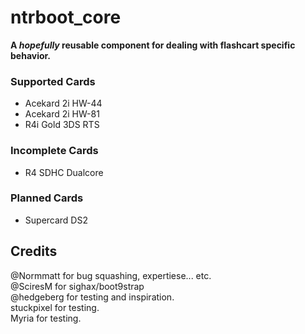 # ntrboot_core
__A *hopefully* reusable component for dealing with flashcart specific behavior.__

### Supported Cards
 - Acekard 2i HW-44
 - Acekard 2i HW-81
 - R4i Gold 3DS RTS

### Incomplete Cards
 - R4 SDHC Dualcore

### Planned Cards
 - Supercard DS2

## Credits
@Normmatt for  bug squashing, expertiese... etc.  
@SciresM for sighax/boot9strap  
@hedgeberg for testing and inspiration.  
stuckpixel for testing.  
Myria for testing.  
